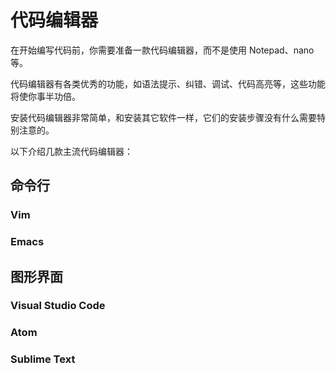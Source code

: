 # 代码编辑器

在开始编写代码前，你需要准备一款代码编辑器，而不是使用 Notepad、nano 等。

代码编辑器有各类优秀的功能，如语法提示、纠错、调试、代码高亮等，这些功能将使你事半功倍。

安装代码编辑器非常简单，和安装其它软件一样，它们的安装步骤没有什么需要特别注意的。

以下介绍几款主流代码编辑器：

## 命令行

### Vim

### Emacs

## 图形界面

### Visual Studio Code

### Atom

### Sublime Text
